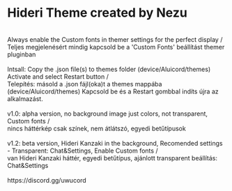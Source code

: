 # Hideri Theme created by Nezu 
<br>
Always enable the Custom fonts in themer settings for the perfect display / <br>Teljes megjelenésért mindig kapcsold be a 'Custom Fonts' beállítást themer pluginban<br>
<br>Intsall: Copy the .json file(s) to themes folder (device/Aluicord/themes) Activate and select Restart button / <br>Telepítés: másold a .json fájl(oka)t a themes mappába (device/Aluicord/themes) Kapcsold be és a Restart gombbal indíts újra az alkalmazást.
<br><br>
v1.0: alpha version, no background image just colors, not transparent, Custom fonts / <br>nincs háttérkép csak színek, nem átlátszó, egyedi betűtípusok<br><br>
v1.2: beta version, Hideri Kanzaki in the background, Recomended settings - Transparent: Chat&Settings, Enable Custom fonts / <br>van Hideri Kanzaki háttér, egyedi betűtípus, ajánlott transparent beállítás: Chat&Settings<br>
<br>
https://discord.gg/uwucord
